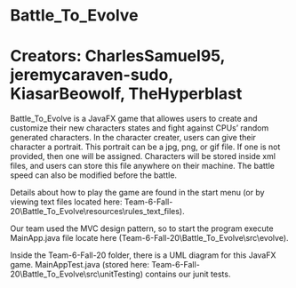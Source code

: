 # Battle_To_Evolve

# Creators: CharlesSamuel95, jeremycaraven-sudo, KiasarBeowolf, TheHyperblast


Battle_To_Evolve is a JavaFX game that allowes users to create and customize their new characters states and fight against CPUs’ random generated characters. In the character creater, users can give their character a portrait. This portrait can be a jpg, png, or gif file. If one is not provided, then one will be assigned. Characters will be stored inside xml files, and users can store this file anywhere on their machine. The battle speed can also be modified before the battle.


Details about how to play the game are found in the start menu (or by viewing text files located here:
Team-6-Fall-20\Battle_To_Evolve\resources\rules_text_files).

Our team used the MVC design pattern, so to start the program execute MainApp.java file locate  here (Team-6-Fall-20\Battle_To_Evolve\src\evolve).


Inside the Team-6-Fall-20 folder, there is a UML diagram for this JavaFX game. 
MainAppTest.java (stored here: Team-6-Fall-20\Battle_To_Evolve\src\unitTesting) contains our junit tests.
